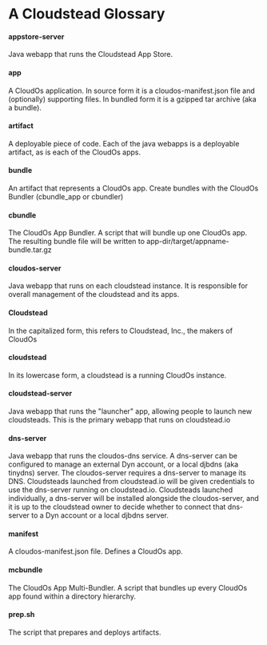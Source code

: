 A Cloudstead Glossary
=====================

#### appstore-server
Java webapp that runs the Cloudstead App Store.

#### app
A CloudOs application. In source form it is a cloudos-manifest.json file and (optionally) supporting files. 
In bundled form it is a gzipped tar archive (aka a bundle).

#### artifact
A deployable piece of code. Each of the java webapps is a deployable artifact, as is each of the CloudOs apps.

#### bundle
An artifact that represents a CloudOs app. Create bundles with the CloudOs Bundler (cbundle_app or cbundler)

#### cbundle
The CloudOs App Bundler. A script that will bundle up one CloudOs app. The resulting bundle file will be written to app-dir/target/appname-bundle.tar.gz

#### cloudos-server
Java webapp that runs on each cloudstead instance. It is responsible for overall management of the cloudstead and its apps.

#### Cloudstead
In the capitalized form, this refers to Cloudstead, Inc., the makers of CloudOs

#### cloudstead
In its lowercase form, a cloudstead is a running CloudOs instance.

#### cloudstead-server
Java webapp that runs the "launcher" app, allowing people to launch new cloudsteads. This is the primary webapp that runs
on cloudstead.io

#### dns-server
Java webapp that runs the cloudos-dns service. A dns-server can be configured to manage an external Dyn account, or a local djbdns (aka tinydns) server.
The cloudos-server requires a dns-server to manage its DNS. Cloudsteads launched from cloudstead.io will be given credentials to use the dns-server running on cloudstead.io.
Cloudsteads launched individually, a dns-server will be installed alongside the cloudos-server, and it is up to the cloudstead owner to decide
whether to connect that dns-server to a Dyn account or a local djbdns server.

#### manifest
A cloudos-manifest.json file. Defines a CloudOs app.

#### mcbundle
The CloudOs App Multi-Bundler. A script that bundles up every CloudOs app found within a directory hierarchy.

#### prep.sh
The script that prepares and deploys artifacts.